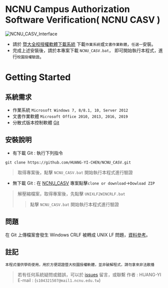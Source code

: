 # NCNU Campus Authorization Software Verification( NCNU CASV )
![](https://user-images.githubusercontent.com/4284040/64922711-cea68880-d804-11e9-8098-cad530e15915.PNG "NCNU_CASV_Interface")
* 請於 [暨大全校授權軟體下載系統](http://ccweb.ncnu.edu.tw/softlib/software_download_date_statlist.cshtml) 下載`作業系統`或`文書作業軟體`，`任選一`安裝。
* 完成上述安裝後，請於本專案下載 `NCNU_CASV.bat`， 即可開始執行本程式，進行`校園授權驗證`。

# Getting Started
## 系統需求
* 作業系統 `Microsoft Windows 7, 8/8.1, 10, Server 2012`
* 文書作業軟體 `Microsoft Office 2010, 2013, 2016, 2019`
* 分散式版本控制軟體 [Git](https://git-scm.com/downloads)

## 安裝說明
* 有下載 Git : 執行下列指令
```
git clone https://github.com/HUANG-YI-CHEN/NCNU_CASV.git
```
> 取得專案後，點擊 `NCNU_CASV.bat` 開始執行本程式進行驗證

* 無下載 Git : 在 [NCNU_CASV](https://github.com/HUANG-YI-CHEN/NCNU_CASV) 專案點擊`clone or download`→`Dowload ZIP`
> 解壓縮檔案，取得專案後，先點擊 `UNIXLF2WINCRLF.bat`
>>點擊 `NCNU_CASV.bat` 開始執行本程式進行驗證

## 問題
在 Git 上傳檔案會發生 Windows CRLF 被轉成 UNIX LF 問題，[資料參考](https://kingofamani.gitbooks.io/git-teach/content/chapter_5/crlf_problem.html)。

## 註記
`本程式僅供學術使用，用於方便認證暨大校園授權軟體，並非破解程式，請勿拿來非法散播`
>若有任何系統疑問或錯誤，可以於 [issues](https://github.com/HUANG-YI-CHEN/NCNU_CASV/issues) 留言，或聯繫 作者 : HUANG-YI E-mail : (`s104321507@mail1.ncnu.edu.tw`)
